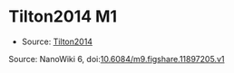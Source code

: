 <a name="material" />

# Tilton2014 M1
<script type="application/ld+json">
  {
    "@context": "https://schema.org/",
    "@type": "ChemicalSubstance",
    "@id": "https://egonw.github.io/nanowiki/nanowiki438.html#material",
    "http://purl.org/dc/terms/conformsTo":
      {
        "@type": "CreativeWork",
        "@id": "https://bioschemas.org/profiles/ChemicalSubstance/0.4-RELEASE/"
      },
    "identfier": "438",
    "name": "Tilton2014 M1",
    "url": "https://egonw.github.io/nanowiki/nanowiki438.html#material",
    "sameAs": "http://127.0.0.1/mediawiki/index.php/Special:URIResolver/Tilton2014_M1"
  }
</script>


* Source: [Tilton2014](articleTilton2014.md)


Source: NanoWiki 6, doi:[10.6084/m9.figshare.11897205.v1](https://doi.org/10.6084/m9.figshare.11897205.v1)
